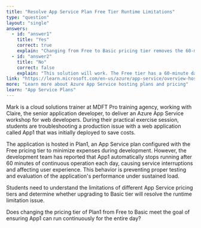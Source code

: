 ```yaml
---
title: "Resolve App Service Plan Free Tier Runtime Limitations"
type: "question"
layout: "single"
answers:
  - id: "answer1"
    title: "Yes"
    correct: true
    explain: "Changing from Free to Basic pricing tier removes the 60-minute daily CPU time limitation. Basic tier provides unlimited compute time, allowing the web app to run continuously for the entire day."
  - id: "answer2"
    title: "No"
    correct: false
    explain: "This solution will work. The Free tier has a 60-minute daily CPU quota limitation, while Basic tier provides unlimited compute resources and removes all time restrictions."
link: "https://learn.microsoft.com/en-us/azure/app-service/overview-hosting-plans"
more: "Learn more about Azure App Service hosting plans and pricing"
learn: "App Service Plans"
---
```


Mark is a cloud solutions trainer at MDFT Pro training agency, working with Claire, the senior application developer, to deliver an Azure App Service workshop for web developers. During their practical exercise session, students are troubleshooting a production issue with a web application called App1 that was initially deployed to save costs. 

The application is hosted in Plan1, an App Service plan configured with the Free pricing tier to minimize expenses during development. However, the development team has reported that App1 automatically stops running after 60 minutes of continuous operation each day, causing service interruptions and affecting user experience. This behavior is preventing proper testing and evaluation of the application's performance under sustained load. 

Students need to understand the limitations of different App Service pricing tiers and determine whether upgrading to Basic tier will resolve the runtime limitation issue.

Does changing the pricing tier of Plan1 from Free to Basic meet the goal of ensuring App1 can run continuously for the entire day?